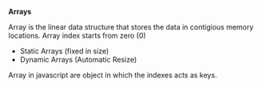**Arrays**

Array is the linear data structure that stores the data in contigious memory locations. Array index starts from zero (0)

- Static Arrays (fixed in size)
- Dynamic Arrays (Automatic Resize)

Array in javascript are object in which the indexes acts as keys.